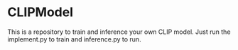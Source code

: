 # CLIPModel

This is a repository to train and inference your own CLIP model. Just run the implement.py to train and inference.py to run.
